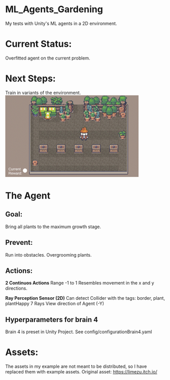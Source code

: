 # ML_Agents_Gardening
 My tests with Unity's ML agents in a 2D environment.

# Current Status:
Overfitted agent on the current problem.

# Next Steps:
Train in variants of the environment.
![Alt Text](media/MovementGardener1.gif)

# The Agent
## Goal: 
Bring all plants to the maximum growth stage.

## Prevent:
Run into obstacles. Overgrooming plants.

## Actions:
**2 Continuos Actions**
Range -1 to 1
Resembles movement in the x and y directions.

**Ray Perception Sensor (2D)**
Can detect Collider with the tags: border, plant, plantHappy
7 Rays
View direction of Agent (-Y)

## Hyperparameters for brain 4
Brain 4 is preset in Unity Project.
See config/configurationBrain4.yaml

# Assets:
The assets in my example are not meant to be distributed, so I have replaced them with example assets. Original asset: https://limezu.itch.io/